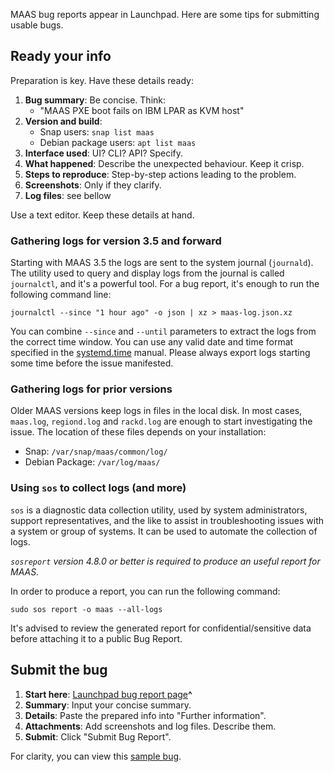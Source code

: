 MAAS bug reports appear in Launchpad. Here are some tips for submitting usable bugs.

## Ready your info

Preparation is key. Have these details ready: 

1. **Bug summary**: Be concise. Think: 
   - "MAAS PXE boot fails on IBM LPAR as KVM host" 
2. **Version and build**: 
   - Snap users: `snap list maas`
   - Debian package users: `apt list maas`
3. **Interface used**: UI? CLI? API? Specify.
4. **What happened**: Describe the unexpected behaviour. Keep it crisp.
5. **Steps to reproduce**: Step-by-step actions leading to the problem.
6. **Screenshots**: Only if they clarify.
7. **Log files**: see bellow

Use a text editor. Keep these details at hand.

### Gathering logs for version 3.5 and forward

Starting with MAAS 3.5 the logs are sent to the system journal (`journald`). The utility used to query and display logs from the journal is called `journalctl`, and it's a powerful tool. For a bug report, it's enough to run the following command line:

`journalctl --since "1 hour ago" -o json | xz > maas-log.json.xz`

You can combine `--since` and `--until` parameters to extract the logs from the correct time window. You can use any valid date and time format specified in the [systemd.time](https://manpages.ubuntu.com/manpages/noble/en/man7/systemd.time.7.html) manual. Please always export logs starting some time before the issue manifested.

### Gathering logs for prior versions

Older MAAS versions keep logs in files in the local disk. In most cases,  `maas.log`, `regiond.log` and `rackd.log` are enough to start investigating the issue. The location of these files depends on your installation:

   - Snap: `/var/snap/maas/common/log/`
   - Debian Package: `/var/log/maas/`

### Using `sos` to collect logs (and more)

`sos`  is  a  diagnostic  data  collection  utility,  used by system administrators, support representatives, and the like to assist in troubleshooting issues with a system  or  group of systems. It can be used to automate the collection of logs.

*`sosreport`  version 4.8.0 or better is required to produce an useful report for MAAS.*

In order to produce a report, you can run the following command:

`sudo sos report -o maas --all-logs`

It's advised to review the generated report for confidential/sensitive data before attaching it to a public Bug Report.

## Submit the bug

1. **Start here**: [Launchpad bug report page](https://bugs.launchpad.net/maas/+filebug)**^**
2. **Summary**: Input your concise summary.
3. **Details**: Paste the prepared info into "Further information".
4. **Attachments**: Add screenshots and log files. Describe them.
5. **Submit**: Click "Submit Bug Report".

For clarity, you can view this [sample bug](https://bugs.launchpad.net/maas/+bug/1923516).